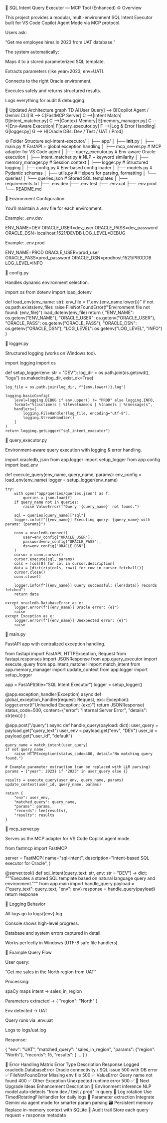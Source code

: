 🧠 SQL Intent Query Executor — MCP Tool (Enhanced)
⚙️ Overview

This project provides a modular, multi-environment SQL Intent Executor built for VS Code Copilot Agent Mode via MCP protocol.

Users ask:

“Get me employee hires in 2023 from UAT database.”

The system automatically:

Maps it to a stored parameterized SQL template.

Extracts parameters (like year=2023, env=UAT).

Connects to the right Oracle environment.

Executes safely and returns structured results.

Logs everything for audit & debugging.

🧩 Updated Architecture
graph TD
    A[User Query] --> B[Copilot Agent / Gemini CLI]
    B --> C[FastMCP Server]
    C -->|Intent Match| D[intent_matcher.py]
    C -->|Context Memory| E[memory_manager.py]
    C -->|Env-Aware Execution| F[query_executor.py]
    F -->|Log & Error Handling| G[logger.py]
    G --> H[Oracle DBs: Dev / Test / UAT / Prod]

⚙️ Folder Structure
sql-intent-executor/
│
├── app/
│   ├── __init__.py
│   ├── main.py                # FastAPI + global exception handling
│   ├── mcp_server.py          # MCP adapter for VS Code agent
│   ├── query_executor.py      # Env-aware Oracle execution
│   ├── intent_matcher.py      # NLP + keyword similarity
│   ├── memory_manager.py      # Session context
│   ├── logger.py              # Structured logging
│   ├── config.py              # Env-based config loader
│   ├── models.py              # Pydantic schemas
│   ├── utils.py               # Helpers for parsing, formatting
│   └── queries/
│       └── queries.json       # Stored SQL templates
│
├── requirements.txt
├── .env.dev
├── .env.test
├── .env.uat
├── .env.prod
└── README.md

🧰 Environment Configuration

You’ll maintain a .env file for each environment.

Example: .env.dev

ENV_NAME=DEV
ORACLE_USER=dev_user
ORACLE_PASS=dev_password
ORACLE_DSN=localhost:1521/DEVDB
LOG_LEVEL=DEBUG


Example: .env.prod

ENV_NAME=PROD
ORACLE_USER=prod_user
ORACLE_PASS=prod_password
ORACLE_DSN=prodhost:1521/PRODDB
LOG_LEVEL=INFO

🧩 config.py

Handles dynamic environment selection.

import os
from dotenv import load_dotenv

def load_env(env_name: str):
    env_file = f".env.{env_name.lower()}"
    if not os.path.exists(env_file):
        raise FileNotFoundError(f"Environment file not found: {env_file}")
    load_dotenv(env_file)
    return {
        "ENV_NAME": os.getenv("ENV_NAME"),
        "ORACLE_USER": os.getenv("ORACLE_USER"),
        "ORACLE_PASS": os.getenv("ORACLE_PASS"),
        "ORACLE_DSN": os.getenv("ORACLE_DSN"),
        "LOG_LEVEL": os.getenv("LOG_LEVEL", "INFO")
    }

🧩 logger.py

Structured logging (works on Windows too).

import logging
import os

def setup_logger(env: str = "DEV"):
    log_dir = os.path.join(os.getcwd(), "logs")
    os.makedirs(log_dir, exist_ok=True)

    log_file = os.path.join(log_dir, f"{env.lower()}.log")

    logging.basicConfig(
        level=logging.DEBUG if env.upper() != "PROD" else logging.INFO,
        format="%(asctime)s | %(levelname)s | %(name)s | %(message)s",
        handlers=[
            logging.FileHandler(log_file, encoding="utf-8"),
            logging.StreamHandler()
        ]
    )
    return logging.getLogger("sql_intent_executor")

🧩 query_executor.py

Environment-aware query execution with logging & error handling.

import oracledb, json
from app.logger import setup_logger
from app.config import load_env

def execute_query(env_name, query_name, params):
    env_config = load_env(env_name)
    logger = setup_logger(env_name)

    try:
        with open("app/queries/queries.json") as f:
            queries = json.load(f)
        if query_name not in queries:
            raise ValueError(f"Query '{query_name}' not found.")

        sql = queries[query_name]["sql"]
        logger.info(f"[{env_name}] Executing query: {query_name} with params: {params}")

        conn = oracledb.connect(
            user=env_config["ORACLE_USER"],
            password=env_config["ORACLE_PASS"],
            dsn=env_config["ORACLE_DSN"]
        )
        cursor = conn.cursor()
        cursor.execute(sql, params)
        cols = [col[0] for col in cursor.description]
        data = [dict(zip(cols, row)) for row in cursor.fetchall()]
        cursor.close()
        conn.close()

        logger.info(f"[{env_name}] Query successful: {len(data)} records fetched")
        return data

    except oracledb.DatabaseError as e:
        logger.error(f"[{env_name}] Oracle error: {e}")
        raise
    except Exception as e:
        logger.error(f"[{env_name}] Unexpected error: {e}")
        raise

🧩 main.py

FastAPI app with centralized exception handling.

from fastapi import FastAPI, HTTPException, Request
from fastapi.responses import JSONResponse
from app.query_executor import execute_query
from app.intent_matcher import match_intent
from app.memory_manager import update_context
from app.logger import setup_logger

app = FastAPI(title="SQL Intent Executor")
logger = setup_logger()

@app.exception_handler(Exception)
async def global_exception_handler(request: Request, exc: Exception):
    logger.error(f"Unhandled Exception: {exc}")
    return JSONResponse(
        status_code=500,
        content={"error": "Internal Server Error", "details": str(exc)}
    )

@app.post("/query")
async def handle_query(payload: dict):
    user_query = payload.get("query_text")
    user_env = payload.get("env", "DEV")
    user_id = payload.get("user_id", "default")

    query_name = match_intent(user_query)
    if not query_name:
        raise HTTPException(status_code=400, detail="No matching query found.")

    # Example parameter extraction (can be replaced with LLM parsing)
    params = {"year": 2023} if "2023" in user_query else {}

    results = execute_query(user_env, query_name, params)
    update_context(user_id, query_name, params)

    return {
        "env": user_env,
        "matched_query": query_name,
        "params": params,
        "records": len(results),
        "results": results
    }

🧩 mcp_server.py

Serves as the MCP adapter for VS Code Copilot agent mode.

from fastmcp import FastMCP

server = FastMCP(
    name="sql-intent",
    description="Intent-based SQL executor for Oracle",
)

@server.tool()
def sql_intent(query_text: str, env: str = "DEV") -> dict:
    """Executes a stored SQL template based on natural language query and environment."""
    from app.main import handle_query
    payload = {"query_text": query_text, "env": env}
    response = handle_query(payload)
    return response

🧭 Logging Behavior

All logs go to logs/{env}.log

Console shows high-level progress.

Database and system errors captured in detail.

Works perfectly in Windows (UTF-8 safe file handlers).

🧩 Example Query Flow

User query:

“Get me sales in the North region from UAT”

Processing:

spaCy maps intent → sales_in_region

Parameters extracted → { "region": "North" }

Env detected → UAT

Query runs via .env.uat

Logs to logs/uat.log

Response:

{
  "env": "UAT",
  "matched_query": "sales_in_region",
  "params": {"region": "North"},
  "records": 15,
  "results": [ ... ]
}

🧠 Error Handling Matrix
Error Type	Description	Response	Logged
oracledb.DatabaseError	Oracle connectivity / SQL issue	500 with DB error	✅
FileNotFoundError	Missing env file	500	✅
ValueError	Query name not found	400	✅
Other Exception	Unexpected runtime error	500	✅
🧩 Next Upgrade Ideas
Enhancement	Description
🧩 Environment inference	NLP model auto-detects “from dev / test / prod” in query
🧰 Log rotation	Use TimedRotatingFileHandler for daily logs
🧠 Parameter extraction	Integrate Gemini via agent mode for smarter param parsing
🗃️ Persistent memory	Replace in-memory context with SQLite
🧾 Audit trail	Store each query request + response metadata
